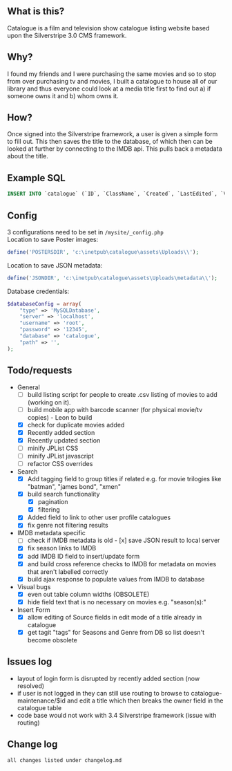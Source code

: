 ## What is this? ##
Catalogue is a film and television show catalogue listing website based upon the Silverstripe 3.0 CMS framework.

## Why? ##
I found my friends and I were purchasing the same movies and so to stop from over purchasing tv and movies, I built a catalogue to house all of our library and thus everyone could look at a media title first to find out a) if someone owns it and b) whom owns it.

## How? ##
Once signed into the Silverstripe framework, a user is given a simple form to fill out. This then saves the title to the database, of which then can be looked at further by connecting to the IMDB api. This pulls back a metadata about the title.

## Example SQL ##

```sql
INSERT INTO `catalogue` (`ID`, `ClassName`, `Created`, `LastEdited`, `Video_title`, `Video_type`, `Genre`, `Seasons`, `Status`, `Source`, `Quality`, `Owner`, `Comments`, `Wanted_by`, `Last_updated`) VALUES (1, 'Catalogue', '2014-03-18 22:03:08', '2014-03-18 22:03:08', 'Breaking Bad', 'TV', 'Drama | Crime', 'Season 1 | Season 2 | Season 3 | Season 4 | Season 5', 'Downloaded', 'HDTV', '720p', '1', 'later seasons HDTV 720p', NULL, '2014-03-18 22:03:08', 'Drugs , Bryan Cranston', `breakingBad.jpg`, 'tt0903747', '2008-2013';
```
## Config ##
3 configurations need to be set in ```/mysite/_config.php```  
Location to save Poster images:
```php
define('POSTERSDIR', 'c:\inetpub\catalogue\assets\Uploads\\');
```
Location to save JSON metadata:
```php
define('JSONDIR', 'c:\inetpub\catalogue\assets\Uploads\metadata\\'); 
```
Database credentials:
```php
$databaseConfig = array(
	"type" => 'MySQLDatabase',
	"server" => 'localhost',
	"username" => 'root',
	"password" => '12345',
	"database" => 'catalogue',
	"path" => '',
);
```

## Todo/requests ##
  - General
	  - [ ] build listing script for people to create .csv listing of movies to add (working on it).
	  - [ ] build mobile app with barcode scanner (for physical movie/tv copies) - Leon to build
	  - [x] check for duplicate movies added
	  - [x] Recently added section
	  - [x] Recently updated section
	  - [ ] minify JPList CSS
	  - [ ] minify JPList javascript
	  - [ ] refactor CSS overrides
  - Search
      - [x] Add tagging field to group titles if related e.g. for movie trilogies like "batman", "james bond", "xmen"
      - [x] build search functionality
        - [x]  pagination
        - [x]  filtering
	  - [x] Added field to link to other user profile catalogues
	  - [x] fix genre not filtering results
  - IMDB metadata specific
      - [ ]  check if IMDB metadata is old
	    - [x] save JSON result to local server
      - [x]  fix season links to IMDB
      - [x]  add IMDB ID field to insert/update form
      - [x]  and build cross reference checks to IMDB for metadata on movies that aren't labelled correctly
      - [x]  build ajax response to populate values from IMDB to database
  - Visual bugs
      - [x] even out table column widths (OBSOLETE)
      - [x] hide field text that is no necessary on movies e.g. "season(s):"
  - Insert Form
      - [x] allow editing of Source fields in edit mode of a title already in catalogue
	  - [x] get tagit "tags" for Seasons and Genre from DB so list doesn't become obsolete 

## Issues log ##
- layout of login form is disrupted by recently added section (now resolved)
- if user is not logged in they can still use routing to browse to catalogue-maintenance/$id and edit a title which then breaks the owner field in the catalogue table
- code base would not work with 3.4 Silverstripe framework (issue with routing)

## Change log ##
    all changes listed under changelog.md

